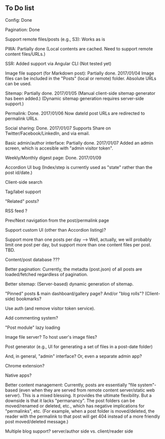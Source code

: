 ## To Do list

Config: Done

Pagination: Done

Support remote files/posts (e.g., S3): Works as is

PWA: Partially done
    (Local contents are cached. Need to support remote content files/URLs.)

SSR: Added support via Angular CLI (Not tested yet)

Image file support (for Markdown post): Partially done. 2017/01/04
    Image files can be included in the "Posts" (local or remote) folder.
    Absolute URLs can be used.

Sitemap: Partially done. 2017/01/05
    (Manual client-side sitemap generator has been added.)
    (Dynamic sitemap generation requires server-side support.)

Permalink: Done. 2017/01/06
    Now dateId post URLs are redirected to permalink URLs.

Social sharing: Done. 2017/01/07
    Supports Share on Twitter/Facebook/LinkedIn, and via email.

Basic admin/author interface: Partially done. 2017/01/07
    Added an admin screen, which is accesible with "admin visitor token".

Weekly/Monthly digest page: Done. 2017/01/09



Accordion UI bug
(Index/step is currently used as "state" rather than the post id/date.)


Client-side search

Tag/label support

"Related" posts?


RSS feed ?


Prev/Next navigation from the post/permalink page

Support custom UI (other than Accordion listing)?


Support more than one posts per day
--> Well, actually, we will probably limit one post per day, 
    but support more than one content files per post. TBD.


Content/post database ???


Better pagination: Currently, the metadta (post.json) of all posts are loaded/fetched regardless of pagination.

Better sitemap: (Server-based) dynamic generation of sitemap.

"Pinned" posts & main dashboard/gallery page?
And/or "blog rolls"?
(Client-side) bookmarks?

Use auth (and remove visitor token service).

Add commenting system?

"Post module" lazy loading

Image file server? To host user's image files?


Post generator (e.g., UI for generating a set of files in a post-date folder)

And, in general, "admin" interface?
Or, even a separate admin app?


Chrome extension?

Native apps?



Better content management:
Currently, posts are essentially "file system"-based 
  (even when they are served from remote content server/static web server).
This is a mixed blessing. It provides the ultimate flexibility.
But a downside is that it lacks "permanancy".
The post folders can be moved/renamed or deleted, etc.,
which has negative implications for "permalinks", etc.
(For example, when a post folder is moved/deleted, the reader with the permalink to that post
will get 404 instead of a more friendly post moved/deleted message.)



Multiple blog support?
   server/author side
   vs. client/reader side

